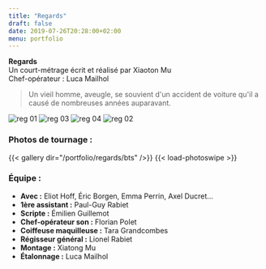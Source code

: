 ```yaml
---
title: "Regards"
draft: false
date: 2019-07-26T20:28:00+02:00
menu: portfolio
---
```


**Regards**  
Un court-métrage écrit et réalisé par Xiaoton Mu  
Chef-opérateur : Luca Mailhol

> Un vieil homme, aveugle, se souvient d'un accident de voiture qu'il a causé de nombreuses années auparavant.

![reg 01](/portfolio/regards/reg-001.jpg)
![reg 03](/portfolio/regards/reg-003.jpg)
![reg 04](/portfolio/regards/reg-004.jpg)
![reg 02](/portfolio/regards/reg-002.jpg)


### Photos de tournage :

{{< gallery dir="/portfolio/regards/bts" />}} {{< load-photoswipe >}}

### Équipe :

* **Avec :** Eliot Hoff, Éric Borgen, Emma Perrin, Axel Ducret...
* **1ère assistant :** Paul-Guy Rabiet
* **Scripte :** Émilien Guillemot
* **Chef-opérateur son :** Florian Polet
* **Coiffeuse maquilleuse :** Tara Grandcombes
* **Régisseur général :** Lionel Rabiet
* **Montage :** Xiatong Mu
* **Étalonnage :** Luca Mailhol
